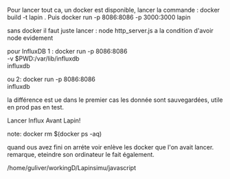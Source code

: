 
Pour lancer tout ca, un docker est disponible,
lancer la commande :
    docker build -t lapin .
Puis 
    docker run -p 8086:8086 -p 3000:3000 lapin

sans docker il faut juste lancer :
    node http_server.js
a la condition d'avoir node evidement

pour InfluxDB 1 :
    docker run -p 8086:8086 \
    -v $PWD:/var/lib/influxdb \
    influxdb

ou 2:
    docker run -p 8086:8086 \
    influxdb

la différence est ue dans le premier cas les donnée sont sauvegardées, utile en prod pas en test.

Lancer Influx Avant Lapin!

note:
    docker rm $(docker ps -aq)

quand ous avez fini on arréte voir enlève les docker que l'on avait lancer.
remarque, eteindre son ordinateur le fait également.


/home/guliver/workingD/Lapinsimu/javascript